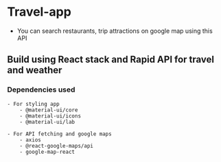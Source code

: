 # Travel-app

- You can search restaurants, trip attractions on google map using this API

## Build using React stack and Rapid API for travel and weather

### Dependencies used

    - For styling app
        - @material-ui/core
        - @material-ui/icons
        - @material-ui/lab

    - For API fetching and google maps
        - axios
        - @react-google-maps/api
        - google-map-react
